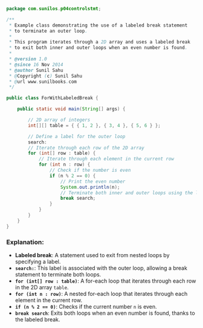 ```java
package com.sunilos.p04controlstmt;

/**
 * Example class demonstrating the use of a labeled break statement
 * to terminate an outer loop.
 * 
 * This program iterates through a 2D array and uses a labeled break
 * to exit both inner and outer loops when an even number is found.
 * 
 * @version 1.0
 * @since 16 Nov 2014
 * @author Sunil Sahu
 * @Copyright (c) Sunil Sahu
 * @url www.sunilbooks.com
 */

public class ForWithLabeledBreak {

    public static void main(String[] args) {

        // 2D array of integers
        int[][] table = { { 1, 2 }, { 3, 4 }, { 5, 6 } };

        // Define a label for the outer loop
        search:
        // Iterate through each row of the 2D array
        for (int[] row : table) {
            // Iterate through each element in the current row
            for (int n : row) {
                // Check if the number is even
                if (n % 2 == 0) {
                    // Print the even number
                    System.out.println(n);
                    // Terminate both inner and outer loops using the labeled break
                    break search;
                }
            }
        }
    }
}
```

### Explanation:
- **Labeled break**: A statement used to exit from nested loops by specifying a label.
- **`search:`**: This label is associated with the outer loop, allowing a break statement to terminate both loops.
- **`for (int[] row : table)`**: A for-each loop that iterates through each row in the 2D array `table`.
- **`for (int n : row)`**: A nested for-each loop that iterates through each element in the current row.
- **`if (n % 2 == 0)`**: Checks if the current number `n` is even.
- **`break search`**: Exits both loops when an even number is found, thanks to the labeled break.
